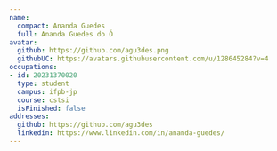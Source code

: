 ```yaml
---
name:
  compact: Ananda Guedes
  full: Ananda Guedes do Ó
avatar:
  github: https://github.com/agu3des.png
  githubUC: https://avatars.githubusercontent.com/u/128645284?v=4
occupations:
- id: 20231370020
  type: student
  campus: ifpb-jp
  course: cstsi
  isFinished: false
addresses:
  github: https://github.com/agu3des
  linkedin: https://www.linkedin.com/in/ananda-guedes/
---
```

